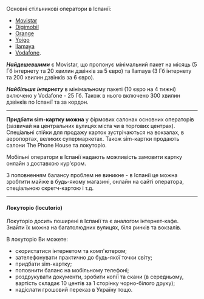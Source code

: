 Основні стільникові оператори в Іспанії: 

- [Movistar](https://web.movistar.es/landings/?custom=176066429_kwd-1414061417473&sem=sem-brand_extended_brand&tc_alt=33569&n_o_pst=n_o_pst&n_okw=movistar%20.com_b__c_49650107706_176066429_kwd-1414061417473_&gclid=Cj0KCQiApb2bBhDYARIsAChHC9v8ocik17Hz6inHAA4Q479nfXXzxnnz6XUEtC7e-xuefGc0V8mLaCcaAkG5EALw_wcB&gclsrc=aw.ds)
- [Digimobil](https://www.digimobil.es/?gclid=Cj0KCQiApb2bBhDYARIsAChHC9vjOeL6qzpCisWwVqP6G0nR3kjZk0W6dS1Qorbr3PJgyCROoOnrlZUaAs5rEALw_wcB)
- [Orange](https://www.orange.es/promociones-ofertas?utm_source=google&utm_medium=cpc&utm_term=cpc_google_MARCAAMPLIA_BRA_RES_PC&utm_content=Marca%7cMARCA%7cmarcaamplia_BRA_spa_sem_enh_BRO_drs_google_+orange_Broad&utm_campaign=UNDbrand&AAC_PROMO_CODE=11001&wcmp=104303919&wmatch=b&wkwd=%2Borange&wad=537068908982&wpos=&wdt=c&wdm=&gclid=Cj0KCQiApb2bBhDYARIsAChHC9sG7rukE8EjPN9SKPuIrpONNDs-BXZWPTjFYmghstXAJZxYVqmD2o8aAn6HEALw_wcB&gclsrc=aw.ds)
- [Yoigo](https://www.yoigo.com/?utm_id=NDLyBl2202&gclid=Cj0KCQiApb2bBhDYARIsAChHC9ttJ4EkyA76pm6505-ub1XBCf4XZA4Dk7HHgQf5yO5K7YFYqBrtDuwaAg26EALw_wcB)
- [llamaya](https://www.llamaya.com/)
- [Vodafone](https://www.vodafone.es/c/particulares/es/productos-y-servicios/movil/contrato/tarifas-contrato/).

<section type="note">

***Найдешевшими*** є Movistar, що пропонує мінімальний пакет на місяць (5 Гб інтернету та 20 хвилин дзвінків за 5 євро) та llamaya (3 Гб інтернету та 200 хвилин дзвінків за 6 євро).

***Найбільше інтернету*** в мінімальному пакеті (10 євро на 4 тижні) включено у Vodafone - 25 Гб. Також в нього включено 300 хвилин дзвінків по Іспанії та за кордон.
</section>

***

**Придбати sim-картку можна** у фірмових салонах основних операторів (зазвичай на центральних вулицях міста чи в торгових центрах). Спеціальні стійки для продажу карток зустрічаються на вокзалах, в аеропортах, великих супермаркетах. Також sim-картки продають салони The Phone House та локуторіо.

<section type="tip">

Мобільні оператори в Іспанії надають можливість замовити картку онлайн з доставкою кур'єром.
</section>

З поповненням балансу проблем не виникне - в Іспанії це можна зробтити майже в будь-якому магазині, онлайн на сайті оператора, спеціальною скретч-картою і т.д.

***

#### Локуторіо (locutorio)

Локуторіо досить поширені в Іспанії та є аналогом інтернет-кафе. Знайти їх можна на багатолюдних вулицях, біля ринків та вокзалів.

В локуторіо Ви можете:

- скористатися інтернетом та комп'ютером;
- зателефонувати практично до будь-якої точки світу;
- придбати sim-картку;
- поповнити баланс на мобільному телефоні;
- роздрукувати документи, зробити копії та скани (в середньому, вартість складає 10 центів за 1 сторінку чорно-білого друку);
- надіслати грошовий переказ в Україну тощо.
